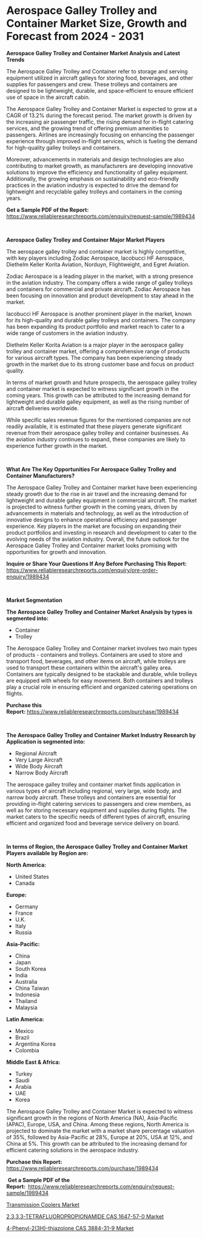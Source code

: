<p><h1>Aerospace Galley Trolley and Container Market Size, Growth and Forecast from 2024 - 2031</h1></p><p><strong>Aerospace Galley Trolley and Container Market Analysis and Latest Trends</strong></p>
<p><p>The Aerospace Galley Trolley and Container refer to storage and serving equipment utilized in aircraft galleys for storing food, beverages, and other supplies for passengers and crew. These trolleys and containers are designed to be lightweight, durable, and space-efficient to ensure efficient use of space in the aircraft cabin.</p><p>The Aerospace Galley Trolley and Container Market is expected to grow at a CAGR of 13.2% during the forecast period. The market growth is driven by the increasing air passenger traffic, the rising demand for in-flight catering services, and the growing trend of offering premium amenities to passengers. Airlines are increasingly focusing on enhancing the passenger experience through improved in-flight services, which is fueling the demand for high-quality galley trolleys and containers.</p><p>Moreover, advancements in materials and design technologies are also contributing to market growth, as manufacturers are developing innovative solutions to improve the efficiency and functionality of galley equipment. Additionally, the growing emphasis on sustainability and eco-friendly practices in the aviation industry is expected to drive the demand for lightweight and recyclable galley trolleys and containers in the coming years.</p></p>
<p><strong>Get a Sample PDF of the Report:&nbsp;</strong> <a href="https://www.reliableresearchreports.com/enquiry/request-sample/1989434">https://www.reliableresearchreports.com/enquiry/request-sample/1989434</a></p>
<p>&nbsp;</p>
<p><strong>Aerospace Galley Trolley and Container Major Market Players</strong></p>
<p><p>The aerospace galley trolley and container market is highly competitive, with key players including Zodiac Aerospace, Iacobucci HF Aerospace, Diethelm Keller Korita Aviation, Norduyn, Flightweight, and Egret Aviation. </p><p>Zodiac Aerospace is a leading player in the market, with a strong presence in the aviation industry. The company offers a wide range of galley trolleys and containers for commercial and private aircraft. Zodiac Aerospace has been focusing on innovation and product development to stay ahead in the market.</p><p>Iacobucci HF Aerospace is another prominent player in the market, known for its high-quality and durable galley trolleys and containers. The company has been expanding its product portfolio and market reach to cater to a wide range of customers in the aviation industry.</p><p>Diethelm Keller Korita Aviation is a major player in the aerospace galley trolley and container market, offering a comprehensive range of products for various aircraft types. The company has been experiencing steady growth in the market due to its strong customer base and focus on product quality.</p><p>In terms of market growth and future prospects, the aerospace galley trolley and container market is expected to witness significant growth in the coming years. This growth can be attributed to the increasing demand for lightweight and durable galley equipment, as well as the rising number of aircraft deliveries worldwide.</p><p>While specific sales revenue figures for the mentioned companies are not readily available, it is estimated that these players generate significant revenue from their aerospace galley trolley and container businesses. As the aviation industry continues to expand, these companies are likely to experience further growth in the market.</p></p>
<p>&nbsp;</p>
<p><strong>What Are The Key Opportunities For Aerospace Galley Trolley and Container Manufacturers?</strong></p>
<p><p>The Aerospace Galley Trolley and Container market have been experiencing steady growth due to the rise in air travel and the increasing demand for lightweight and durable galley equipment in commercial aircraft. The market is projected to witness further growth in the coming years, driven by advancements in materials and technology, as well as the introduction of innovative designs to enhance operational efficiency and passenger experience. Key players in the market are focusing on expanding their product portfolios and investing in research and development to cater to the evolving needs of the aviation industry. Overall, the future outlook for the Aerospace Galley Trolley and Container market looks promising with opportunities for growth and innovation.</p></p>
<p><strong>Inquire or Share Your Questions If Any Before Purchasing This Report:</strong> <a href="https://www.reliableresearchreports.com/enquiry/pre-order-enquiry/1989434">https://www.reliableresearchreports.com/enquiry/pre-order-enquiry/1989434</a></p>
<p>&nbsp;</p>
<p><strong>Market Segmentation</strong></p>
<p><strong>The Aerospace Galley Trolley and Container Market Analysis by types is segmented into:</strong></p>
<p><ul><li>Container</li><li>Trolley</li></ul></p>
<p><p>The Aerospace Galley Trolley and Container market involves two main types of products - containers and trolleys. Containers are used to store and transport food, beverages, and other items on aircraft, while trolleys are used to transport these containers within the aircraft's galley area. Containers are typically designed to be stackable and durable, while trolleys are equipped with wheels for easy movement. Both containers and trolleys play a crucial role in ensuring efficient and organized catering operations on flights.</p></p>
<p><strong>Purchase this Report:&nbsp;</strong><a href="https://www.reliableresearchreports.com/purchase/1989434">https://www.reliableresearchreports.com/purchase/1989434</a></p>
<p>&nbsp;</p>
<p><strong>The Aerospace Galley Trolley and Container Market Industry Research by Application is segmented into:</strong></p>
<p><ul><li>Regional Aircraft</li><li>Very Large Aircraft</li><li>Wide Body Aircraft</li><li>Narrow Body Aircraft</li></ul></p>
<p><p>The aerospace galley trolley and container market finds application in various types of aircraft including regional, very large, wide body, and narrow body aircraft. These trolleys and containers are essential for providing in-flight catering services to passengers and crew members, as well as for storing necessary equipment and supplies during flights. The market caters to the specific needs of different types of aircraft, ensuring efficient and organized food and beverage service delivery on board.</p></p>
<p>&nbsp;</p>
<p><strong>In terms of Region, the Aerospace Galley Trolley and Container Market Players available by Region are:</strong></p>
<p>
    <p> <strong> North America: </strong>
        <ul>
            <li>United States</li>
            <li>Canada</li>
        </ul>
        </p> 
    <p> <strong> Europe: </strong>
        <ul>
            <li>Germany</li>
            <li>France</li>
            <li>U.K.</li>
            <li>Italy</li>
            <li>Russia</li>
        </ul>
        </p> 
    <p> <strong> Asia-Pacific: </strong>
        <ul>
            <li>China</li>
            <li>Japan</li>
            <li>South Korea</li>
            <li>India</li>
            <li>Australia</li>
            <li>China Taiwan</li>
            <li>Indonesia</li>
            <li>Thailand</li>
            <li>Malaysia</li>
        </ul>
        </p> 
    <p> <strong> Latin America: </strong>
        <ul>
            <li>Mexico</li>
            <li>Brazil</li>
            <li>Argentina Korea</li>
            <li>Colombia</li>
        </ul>
        </p> 
    <p> <strong> Middle East & Africa: </strong>
        <ul>
            <li>Turkey</li>
            <li>Saudi</li>
            <li>Arabia</li>
            <li>UAE</li>
            <li>Korea</li>
        </ul>
    </p>
    </p>
<p><p>The Aerospace Galley Trolley and Container Market is expected to witness significant growth in the regions of North America (NA), Asia-Pacific (APAC), Europe, USA, and China. Among these regions, North America is projected to dominate the market with a market share percentage valuation of 35%, followed by Asia-Pacific at 28%, Europe at 20%, USA at 12%, and China at 5%. This growth can be attributed to the increasing demand for efficient catering solutions in the aerospace industry.</p></p>
<p><strong>Purchase this Report: </strong><a href="https://www.reliableresearchreports.com/purchase/1989434">https://www.reliableresearchreports.com/purchase/1989434</a></p>
<p>&nbsp;<strong>Get a Sample PDF of the Report:&nbsp;&nbsp;</strong><a href="https://www.reliableresearchreports.com/enquiry/request-sample/1989434">https://www.reliableresearchreports.com/enquiry/request-sample/1989434</a></p>
<p><strong></strong></p>
<p><p><a href="https://view.publitas.com/reportprime-1/transmission-coolers-market-analysis-examines-its-scope-on-growth-opportunities-and-forecasted-trends-spanning-from-2023-to-2030/">Transmission Coolers Market</a></p><p><a href="https://view.publitas.com/reportprime-1/23-33-tetrafluoropropionamide-cas-1647-57-0-market-challenges-opportunities-and-growth-drivers-and-major-market-players-forecasted-for-period-from-2023-2030/">2,3,3,3-TETRAFLUOROPROPIONAMIDE CAS 1647-57-0 Market</a></p><p><a href="https://view.publitas.com/reportprime-1/4-phenyl-2-3h-thiazolone-cas-3884-31-9-market-share-market-new-trends-analysis-report-by-type-by-application-by-end-use-by-region-and-segment-forecasts-2023-2030/">4-Phenyl-2(3H)-thiazolone CAS 3884-31-9 Market</a></p></p>